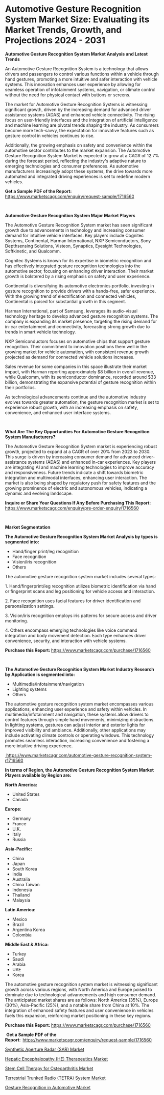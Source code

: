 <p><h1>Automotive Gesture Recognition System Market Size: Evaluating its Market Trends, Growth, and Projections 2024 - 2031</h1></p><p><strong>Automotive Gesture Recognition System Market Analysis and Latest Trends</strong></p>
<p><p>An Automotive Gesture Recognition System is a technology that allows drivers and passengers to control various functions within a vehicle through hand gestures, promoting a more intuitive and safer interaction with vehicle systems. This innovation enhances user experience by allowing for seamless operation of infotainment systems, navigation, or climate control without the need for physical contact with buttons or screens.</p><p>The market for Automotive Gesture Recognition Systems is witnessing significant growth, driven by the increasing demand for advanced driver assistance systems (ADAS) and enhanced vehicle connectivity. The rising focus on user-friendly interfaces and the integration of artificial intelligence and machine learning are pivotal trends shaping the industry. As consumers become more tech-savvy, the expectation for innovative features such as gesture control in vehicles continues to rise.</p><p>Additionally, the growing emphasis on safety and convenience within the automotive sector contributes to the market expansion. The Automotive Gesture Recognition System Market is expected to grow at a CAGR of 12.7% during the forecast period, reflecting the industry's adaptive nature to emerging technologies and consumer preferences. As automotive manufacturers increasingly adopt these systems, the drive towards more automated and integrated driving experiences is set to redefine modern vehicles.</p></p>
<p><strong>Get a Sample PDF of the Report:&nbsp;</strong> <a href="https://www.marketscagr.com/enquiry/request-sample/1716560?utm_campaign=1546&utm_medium=2&utm_source=Github&utm_content=ia&utm_term=10102024&utm_id=automotive-gesture-recognition-system">https://www.marketscagr.com/enquiry/request-sample/1716560</a></p>
<p>&nbsp;</p>
<p><strong>Automotive Gesture Recognition System Major Market Players</strong></p>
<p><p>The Automotive Gesture Recognition System market has seen significant growth due to advancements in technology and increasing consumer demand for intuitive vehicle interfaces. Key players include Cognitec Systems, Continental, Harman International, NXP Semiconductors, Sony Depthsensing Solutions, Visteon, Synaptics, Eyesight Technologies, Softkinetic, and Qualcomm.</p><p>Cognitec Systems is known for its expertise in biometric recognition and has effectively integrated gesture recognition technologies into the automotive sector, focusing on enhancing driver interaction. Their market growth is bolstered by a rising emphasis on safety and user experience.</p><p>Continental is diversifying its automotive electronics portfolio, investing in gesture recognition to provide drivers with a hands-free, safer experience. With the growing trend of electrification and connected vehicles, Continental is poised for substantial growth in this segment.</p><p>Harman International, part of Samsung, leverages its audio-visual technology heritage to develop advanced gesture recognition systems. The company is expanding its market presence, targeting the rising demand for in-car entertainment and connectivity, forecasting strong growth due to trends in smart vehicle technology.</p><p>NXP Semiconductors focuses on automotive chips that support gesture recognition. Their commitment to innovation positions them well in the growing market for vehicle automation, with consistent revenue growth projected as demand for connected vehicle solutions increases.</p><p>Sales revenue for some companies in this space illustrate their market impact, with Harman reporting approximately $8 billion in overall revenue, while Qualcomm, with its semiconductor dominance, recorded around $33 billion, demonstrating the expansive potential of gesture recognition within their portfolios.</p><p>As technological advancements continue and the automotive industry evolves towards greater automation, the gesture recognition market is set to experience robust growth, with an increasing emphasis on safety, convenience, and enhanced user interface systems.</p></p>
<p>&nbsp;</p>
<p><strong>What Are The Key Opportunities For Automotive Gesture Recognition System Manufacturers?</strong></p>
<p><p>The Automotive Gesture Recognition System market is experiencing robust growth, projected to expand at a CAGR of over 20% from 2023 to 2030. This surge is driven by increasing consumer demand for advanced driver-assistance systems (ADAS) and enhanced in-car experiences. Key players are integrating AI and machine learning technologies to improve accuracy and responsiveness. Future trends indicate a shift towards biometric integration and multimodal interfaces, enhancing user interaction. The market is also being shaped by regulatory push for safety features and the growing prominence of electric and autonomous vehicles, indicating a dynamic and evolving landscape.</p></p>
<p><strong>Inquire or Share Your Questions If Any Before Purchasing This Report:</strong> <a href="https://www.marketscagr.com/enquiry/pre-order-enquiry/1716560?utm_campaign=1546&utm_medium=2&utm_source=Github&utm_content=ia&utm_term=10102024&utm_id=automotive-gesture-recognition-system">https://www.marketscagr.com/enquiry/pre-order-enquiry/1716560</a></p>
<p>&nbsp;</p>
<p><strong>Market Segmentation</strong></p>
<p><strong>The Automotive Gesture Recognition System Market Analysis by types is segmented into:</strong></p>
<p><ul><li>Hand/finger print/leg recognition</li><li>Face recognition</li><li>Vision/iris recognition</li><li>Others</li></ul></p>
<p><p>The automotive gesture recognition system market includes several types: </p><p>1. Hand/fingerprint/leg recognition utilizes biometric identification via hand or fingerprint scans and leg positioning for vehicle access and interaction.</p><p>2. Face recognition uses facial features for driver identification and personalization settings.</p><p>3. Vision/iris recognition employs iris patterns for secure access and driver monitoring.</p><p>4. Others encompass emerging technologies like voice command integration and body movement detection. Each type enhances driver convenience, security, and interaction with vehicle systems.</p></p>
<p><strong>Purchase this Report:&nbsp;</strong><a href="https://www.marketscagr.com/purchase/1716560?utm_campaign=1546&utm_medium=2&utm_source=Github&utm_content=ia&utm_term=10102024&utm_id=automotive-gesture-recognition-system">https://www.marketscagr.com/purchase/1716560</a></p>
<p>&nbsp;</p>
<p><strong>The Automotive Gesture Recognition System Market Industry Research by Application is segmented into:</strong></p>
<p><ul><li>Multimedia/infotainment/navigation</li><li>Lighting systems</li><li>Others</li></ul></p>
<p><p>The automotive gesture recognition system market encompasses various applications, enhancing user experience and safety within vehicles. In multimedia/infotainment and navigation, these systems allow drivers to control features through simple hand movements, minimizing distractions. In lighting systems, gestures can adjust interior and exterior lights for improved visibility and ambiance. Additionally, other applications may include activating climate controls or operating windows. This technology promotes seamless interaction, increasing convenience and fostering a more intuitive driving experience.</p></p>
<p><a href="https://www.marketscagr.com/automotive-gesture-recognition-system-r1716560?utm_campaign=1546&utm_medium=2&utm_source=Github&utm_content=ia&utm_term=10102024&utm_id=automotive-gesture-recognition-system">&nbsp;https://www.marketscagr.com/automotive-gesture-recognition-system-r1716560</a></p>
<p><strong>In terms of Region, the Automotive Gesture Recognition System Market Players available by Region are:</strong></p>
<p>
    <p> <strong> North America: </strong>
        <ul>
            <li>United States</li>
            <li>Canada</li>
        </ul>
        </p> 
    <p> <strong> Europe: </strong>
        <ul>
            <li>Germany</li>
            <li>France</li>
            <li>U.K.</li>
            <li>Italy</li>
            <li>Russia</li>
        </ul>
        </p> 
    <p> <strong> Asia-Pacific: </strong>
        <ul>
            <li>China</li>
            <li>Japan</li>
            <li>South Korea</li>
            <li>India</li>
            <li>Australia</li>
            <li>China Taiwan</li>
            <li>Indonesia</li>
            <li>Thailand</li>
            <li>Malaysia</li>
        </ul>
        </p> 
    <p> <strong> Latin America: </strong>
        <ul>
            <li>Mexico</li>
            <li>Brazil</li>
            <li>Argentina Korea</li>
            <li>Colombia</li>
        </ul>
        </p> 
    <p> <strong> Middle East & Africa: </strong>
        <ul>
            <li>Turkey</li>
            <li>Saudi</li>
            <li>Arabia</li>
            <li>UAE</li>
            <li>Korea</li>
        </ul>
    </p>
    </p>
<p><p>The automotive gesture recognition system market is witnessing significant growth across various regions, with North America and Europe poised to dominate due to technological advancements and high consumer demand. The anticipated market shares are as follows: North America (35%), Europe (30%), Asia-Pacific (25%), and a notable share from China at 10%. The integration of enhanced safety features and user convenience in vehicles fuels this expansion, reinforcing market positioning in these key regions.</p></p>
<p><strong>Purchase this Report: </strong><a href="https://www.marketscagr.com/purchase/1716560?utm_campaign=1546&utm_medium=2&utm_source=Github&utm_content=ia&utm_term=10102024&utm_id=automotive-gesture-recognition-system">https://www.marketscagr.com/purchase/1716560</a></p>
<p>&nbsp;<strong>Get a Sample PDF of the Report:&nbsp;&nbsp;</strong><a href="https://www.marketscagr.com/enquiry/request-sample/1716560?utm_campaign=1546&utm_medium=2&utm_source=Github&utm_content=ia&utm_term=10102024&utm_id=automotive-gesture-recognition-system">https://www.marketscagr.com/enquiry/request-sample/1716560</a></p>
<p><strong></strong></p>
<p><p><a href="https://www.linkedin.com/pulse/why-should-you-invest-synthetic-aperture-radar-sar-market-tu9vc?utm_campaign=1546&utm_medium=2&utm_source=Github&utm_content=ia&utm_term=10102024&utm_id=automotive-gesture-recognition-system">Synthetic Aperture Radar (SAR) Market</a></p><p><a href="https://www.linkedin.com/pulse/hepatic-encephalopathy-he-therapeutics-market-forecast-global-jhrtf?utm_campaign=1546&utm_medium=2&utm_source=Github&utm_content=ia&utm_term=10102024&utm_id=automotive-gesture-recognition-system">Hepatic Encephalopathy (HE) Therapeutics Market</a></p><p><a href="https://www.linkedin.com/pulse/global-stem-cell-therapy-osteoarthritis-market-share-growth-opportunities-47nff?utm_campaign=1546&utm_medium=2&utm_source=Github&utm_content=ia&utm_term=10102024&utm_id=automotive-gesture-recognition-system">Stem Cell Therapy for Osteoarthritis Market</a></p><p><a href="https://www.linkedin.com/pulse/terrestrial-trunked-radio-tetra-system-market-trends-growth-z5rtc?utm_campaign=1546&utm_medium=2&utm_source=Github&utm_content=ia&utm_term=10102024&utm_id=automotive-gesture-recognition-system">Terrestrial Trunked Radio (TETRA) System Market</a></p><p><a href="https://www.linkedin.com/pulse/emerging-trends-gesture-recognition-automotive-market-detailed-hzmcf?utm_campaign=1546&utm_medium=2&utm_source=Github&utm_content=ia&utm_term=10102024&utm_id=automotive-gesture-recognition-system">Gesture Recognition in Automotive Market</a></p></p>